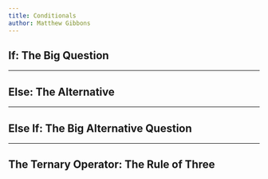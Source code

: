 ```yaml
---
title: Conditionals
author: Matthew Gibbons
---
```


<!--TODO: IF, ELSE, ELSE IF, TERNIERY OPERATOR. NOTE: SHORT CIRCITING-->

## If: The Big Question

---

## Else: The Alternative

---

## Else If: The Big Alternative Question

---

## The Ternary Operator: The Rule of Three